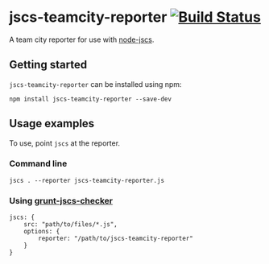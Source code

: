 # jscs-teamcity-reporter [![Build Status](https://travis-ci.org/wurmr/jscs-teamcity-reporter.svg?branch=master)](https://travis-ci.org/wurmr/jscs-teamcity-reporter)


A team city reporter for use with [node-jscs](https://github.com/mdevils/node-jscs).

## Getting started

`jscs-teamcity-reporter` can be installed using npm:

```
npm install jscs-teamcity-reporter --save-dev
```

## Usage examples

To use, point `jscs` at the reporter.

### Command line

```
jscs . --reporter jscs-teamcity-reporter.js
```

### Using [grunt-jscs-checker](https://github.com/gustavohenke/grunt-jscs-checker)

```
jscs: {
    src: "path/to/files/*.js",
    options: {
        reporter: "/path/to/jscs-teamcity-reporter"
    }
}
```

